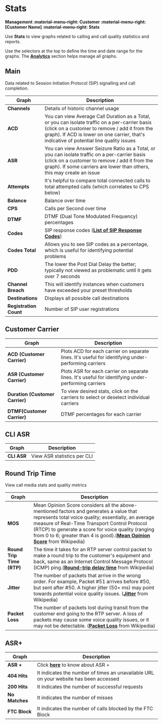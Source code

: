# Stats

**Management :material-menu-right: Customer :material-menu-right: [Customer Name] :material-menu-right: Stats**

Use **Stats** to view graphs related to calling and call quality statistics and reports.

Use the selectors at the top to define the time and date range for the graphs. The [**Analytics**](https://docs.connexcs.com/developers/analytics/) section helps manage all graphs.

## Main

Data related to Session Initiation Protocol (SIP) signalling and call completion.  

| **Graph**| **Description**|
|----------|----------------|
| **Channels**| Details of historic channel usage|
| **ACD**| You can view Average Call Duration as a Total, or you can isolate traffic on a per-carrier basis (click on a customer to remove / add it from the graph). If ACD is lower on one carrier, that's indicative of potential line quality issues|
| **ASR**| You can view Answer Seizure Ratio as a Total, or you can isolate traffic on a per-carrier basis (click on a customer to remove / add it from the graph). If some carriers are lower than others, this may create an issue|
| **Attempts**| It's helpful to compare total connected calls to total attempted calls (which correlates to CPS below)|
| **Balance**| Balance over time|
| **CPS**| Calls per Second over time|
| **DTMF**| DTMF (Dual Tone Modulated Frequency) percentages|
| **Codes**| SIP response codes ([**List of SIP Response Codes**](https://en.wikipedia.org/wiki/List_of_SIP_response_codes))|
| **Codes Total**| Allows you to see SIP codes as a percentage, which is useful for identifying potential problems|
| **PDD**| The lower the Post Dial Delay the better; typically not viewed as problematic until it gets over 7 seconds|
| **Channel Breach**| This will identify instances when customers have exceeded your preset thresholds|
| **Destinations**| Displays all possible call destinations|
|**Registration Count**|Number of SIP user registrations|

## Customer Carrier

| **Graph**| **Description**|
|----------|----------------|
| **ACD (Customer Carrier)**| Plots ACD for each carrier on separate lines. It's useful for identifying under-performing carriers|
| **ASR (Customer Carrier)**| Plots ASR for each carrier on separate lines. It's useful for identifying under-performing carriers|
| **Duration (Customer Carrier)** | To view desired stats, click on the carriers to select or deselect individual carriers|
| **DTMF(Customer Carrier)**| DTMF percentages for each carrier|

## CLI ASR

| **Graph**| **Description**|
|----------|----------------|
| **CLI ASR**| View ASR statistics per CLI|

## Round Trip Time

View call media stats and quality metrics

| **Graph**| **Description**|
|----------|----------------|
| **MOS**| Mean Opinion Score considers all the above-mentioned factors and generates a value that represents total voice quality; essentially, an average measure of Real-Time Transport Control Protocol (RTCP) to generate a score for voice quality (ranging from 0 to 6; greater than 4 is good).([**Mean Opinion Score**](https://en.wikipedia.org/wiki/Mean_opinion_score) from Wikipedia)|
| **Round Trip Time (RTP)** | The time it takes for an RTP server control packet to make a round trip to the customer's equipment and back, same as an Internet Control Message Protocol (ICMP) ping.([**Round-trip delay time**](https://en.wikipedia.org/wiki/Round-trip_delay_time) from Wikipedia)|
| **Jitter** | The number of packets that arrive in the wrong order. For example, Packet #51 arrives before #50, but sent after #50. A higher jitter (50+ ms) may point towards potential voice quality issues. ([**Jitter**](https://en.wikipedia.org/wiki/Jitter) from Wikipedia)|
| **Packet Loss**| The number of packets lost during transit from the customer end going to the RTP server. A loss of packets may cause some voice quality issues, or it may not be detectable. ([**Packet Loss**](https://en.wikipedia.org/wiki/Packet_loss) from Wikipedia)|

## ASR+

| **Graph**| **Description**|
|----------|----------------|
|**ASR +**| Click [**here**](https://docs.connexcs.com/customer/routing/#answer-seizure-ratio-plus-details) to know about ASR + |
|**404 Hits**|It indicates the number of times an unavailable URL on your website has been accessed|
|**200 Hits**|It indicates the number of successful requests|
|**No Matches**|It indicates the number of misses|
|**FTC Block**| It indicates the number of calls blocked by the FTC Block|
